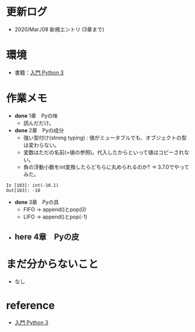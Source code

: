 # 更新ログ
- 2020/Mar./08 新規エントリ (3章まで)

# 環境
- 書籍：[入門 Python 3][book]

# 作業メモ
- __done__ 1章　Pyの味
    - 読んだだけ。
- __done__ 2章　Pyの成分
    - 強い型付け(strong typing) : 値がミュータブルでも、オブジェクトの型は変わらない。
    - 変数はただの名前(=値の参照)。代入したからといって値はコピーされない。
    - 負の浮動小数をint変換したらどちらに丸められるのか? → 3.7.0でやってみた。
```
In [103]: int(-10.1)
Out[103]: -10
```
- __done__ 3章　Pyの具
    - FIFO → append()とpop(0)
    - LIFO → append()とpop(-1)
- __here__ 4章　Pyの皮
    - 

# まだ分からないこと
- なし

# reference
- [入門 Python 3][book]

[book]: https://www.amazon.co.jp/%E5%85%A5%E9%96%80-Python-3-Bill-Lubanovic/dp/4873117380
